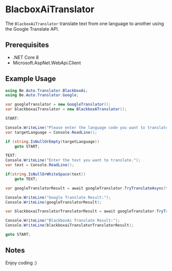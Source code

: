 # BlacboxAiTranslator

The `BlacboxAiTranslator` translate text from one language to another using the Google Translate API.

## Prerequisites

- .NET Core 8
- Microsoft.AspNet.WebApi.Client

## Example Usage

```csharp
using Be.Auto.Translator.BlackboxAi;
using Be.Auto.Translator.Google;

var googleTranslator = new GoogleTranslator();
var blackboxaiTranslator = new BlackboxATranslator();

START:

Console.WriteLine("Please enter the language code you want to translate.");
var targetLanguage = Console.ReadLine();

if (string.IsNullOrEmpty(targetLanguage))
    goto START;

TEXT:
Console.WriteLine("Enter the text you want to translate.");
var text = Console.ReadLine();

if(string.IsNullOrWhiteSpace(text))
    goto TEXT;

var googleTranslatorResult = await googleTranslator.TryTranslateAsync(targetLanguage, text);

Console.WriteLine("Google Translate Result:");
Console.WriteLine(googleTranslatorResult);

var blackboxaiTranslatorTranslatorResult = await googleTranslator.TryTranslateAsync(targetLanguage, text);

Console.WriteLine("BlackboxAi Translate Result:");
Console.WriteLine(blackboxaiTranslatorTranslatorResult);

goto START;

```

## Notes


Enjoy coding :)
